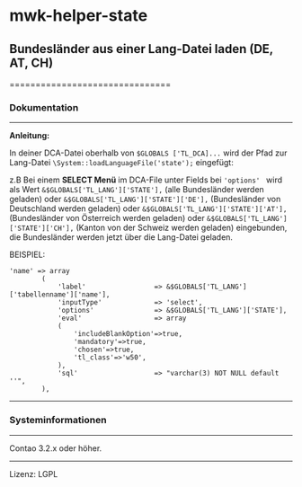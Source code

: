 # mwk-helper-state
## Bundesländer aus einer Lang-Datei laden (DE, AT, CH)
===============================

### Dokumentation
-----------------------------

**Anleitung:**

In deiner DCA-Datei oberhalb von ```$GLOBALS ['TL_DCA]...``` wird der Pfad zur Lang-Datei ```\System::loadLanguageFile('state');``` eingefügt:


z.B Bei einem **SELECT Menü** im DCA-File unter Fields bei ```'options' ```
wird als Wert ```&$GLOBALS['TL_LANG']['STATE'],``` (alle Bundesländer werden geladen) oder
```&$GLOBALS['TL_LANG']['STATE']['DE'],``` (Bundesländer von Deutschland werden geladen) oder
```&$GLOBALS['TL_LANG']['STATE']['AT'],``` (Bundesländer von Österreich werden geladen) oder
```&$GLOBALS['TL_LANG']['STATE']['CH'],``` (Kanton von der Schweiz werden geladen) eingebunden,
die Bundesländer werden jetzt über die Lang-Datei geladen.


BEISPIEL:
```
'name' => array
		(
			'label'                 => &$GLOBALS['TL_LANG']['tabellenname']['name'],
			'inputType'             => 'select',
			'options'               => &$GLOBALS['TL_LANG']['STATE'],
			'eval'                  => array
			(
				'includeBlankOption'=>true,
				'mandatory'=>true,
				'chosen'=>true,
				'tl_class'=>'w50',
			),
			'sql'                   => "varchar(3) NOT NULL default ''",
		),
```

-----------------------------

### Systeminformationen
-----------------------------

Contao 3.2.x oder höher.

-----------------------------

Lizenz: LGPL